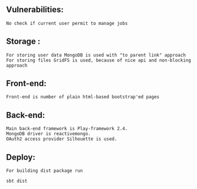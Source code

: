 ## Vulnerabilities: 
    No check if current user permit to manage jobs
## Storage :
    For storing user data MongoDB is used with "to parent link" approach
    For storing files GridFS is used, because of nice api and non-blocking approach
## Front-end:
    Front-end is number of plain html-based bootstrap'ed pages
## Back-end:
    Main back-end framework is Play-framework 2.4.
    MongoDB driver is reactivemongo.
    OAuth2 access provider Silhouette is used.
## Deploy:
    For building dist package run
  ```scala
  sbt dist
  ```
  
